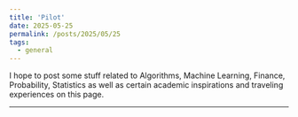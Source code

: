 ```yaml
---
title: 'Pilot'
date: 2025-05-25
permalink: /posts/2025/05/25
tags:
  - general
---
```


I hope to post some stuff related to Algorithms, Machine Learning, Finance, Probability, Statistics as well as certain academic inspirations and traveling experiences on this page.

---